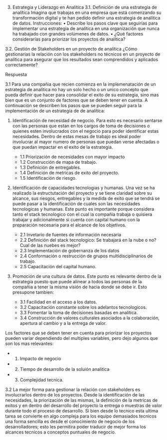 3.	Estrategia y Liderazgo en Analítica
3.1. Definición de una estrategia de analítica
Imagina que trabajas en una empresa que está comenzando su transformación digital y te han pedido definir una estrategia de analítica de datos.
Instrucciones:
•	Describe los pasos clave que seguirías para implementar una estrategia de analítica en una organización que nunca ha trabajado con grandes volúmenes de datos.
•	¿Qué factores considerarías para priorizar los proyectos de analítica?

3.2. Gestión de Stakeholders en un proyecto de analítica
¿Cómo gestionarías la relación con los stakeholders no técnicos en un proyecto de analítica para asegurar que los resultados sean comprendidos y aplicados correctamente?

Respuesta

3.1 Para una compañia que recien comienza en la implemenatación de un estrategia de analitica no hay un solo hecho o un unico concepto que pueda definir que hacer para consolidar el exito de su estrategia, sino mas bien que es un conjunto de factores que se deben tener en cuenta. A continuación se describen los pasos que se pueden seguir para la implementación de un estrategia de de analítica: 

 1. Identificación de necesidad de negocio.
    Para esto es necesario sentarse con las personas que estan en los cargos de toma de decisiones o quienes esten involucrados con el negocio para poder identificar estas necesidades. Dentro de estas mesas de trabajo es ideal poder involucrar al mayor numero de personas que puedan verse afectadas o que puedan impactar en el exito de la estrategia. 
    - 1.1 Priorización de necesidades con mayor impacto
    - 1.2 Construcción de mapa de trabajo.
    - 1.3 Definición de entregables.
    - 1.4 Definición de metricas de exito del proyecto.
    - 1.5 Identificación de riesgo. 

 2. Identificación de capacidades tecnologias y humanas. 
    Una vez se ha realizado la estructutación del proyecto y se tiene claridad sobre su alcance, sus riesgos, entregables y la medida de exito que se tendrá se puede pasar a la identificación de cuales son las necesidades tecnologicas y humanas. Este punto es importante porque considera tanto el stack tecnologico con el cual la compañia trabaja o quisiera trabajar y adicionalmente si cuenta con capital humano con la preparación necesaria para el alcance de los objetivos. 
    - 2.1 Invetario de fuentes de información necesaria  
    - 2.2 Definición del stack tecnologico: Se trabajará en la nube o no? Cual de las nuebes es mejor? 
    - 2.3 Implementación de gobernanza de los datos
    - 2.4 Conformación o restrucción de grupos multidisciplinarios de trabajo. 
    - 2.5 Capacitación del capital humano. 

 3. Promoción de una cultura de datos.
    Este punto es relevante dentro de la estrategia puesto que puede alinear a todos las personas de la compañia a tener la misma visión de hacia donde se debe ir. Esto presupone tambien:
    - 3.1 Facilidad en el acceso a los datos.
    - 3.2 Capacitación constante sobre los adelantos tecnologicos. 
    - 3.3 Fomentar la toma de decisiones basadas en analítica.
    - 3.4 Construcción de valores culturales asociados a la colaboración, apertura al cambio y a la entrega de valor. 
 
Los factores que se deben tener en cuenta para priorizar los proyectos pueden variar dependiendo del multiples variables, pero dejo algunos que son los mas relevantes: 
 - 1. Impacto de negocio
 - 2. Tiempo de desarrollo de la soluión analitica
 - 3. Complejidad tecnica. 


 3.2 La mejor forma para gestionar la relación con stakeholders es involucrarlos dentro de los proyectos. Desde la identificación de las necesidades, la priorización de las mismas, la definición de la metricas de exitos y en dentro del desarrollo del proyecto la entrega o muestras de valor durante todo el proceso de desarrollo. Si bien desde lo tecnico esta ultima tarea se convierte en algo compleja para los equipo demasiados tecnicos una forma sencilla es desde el conocimiento de negocio de los desarrolladores; esto les permitira poder traducir de mejor forma los alcances tecnicos a conceptos puntuales de negocio. 
